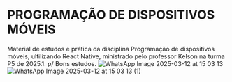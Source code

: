 # PROGRAMAÇÃO DE DISPOSITIVOS MÓVEIS
 Material de estudos e prática da disciplina Programação de dispositivos móveis, ultilizando React Native, ministrado pelo professor Kelson na turma P5 de 2025.1.
p/ Bons estudos.
![WhatsApp Image 2025-03-12 at 15 03 13](https://github.com/user-attachments/assets/00320a8d-7a09-48fc-b878-7732d6aebf5c)
![WhatsApp Image 2025-03-12 at 15 03 13 (1)](https://github.com/user-attachments/assets/c35568d3-5970-4103-9112-5d2e493d43f3)

